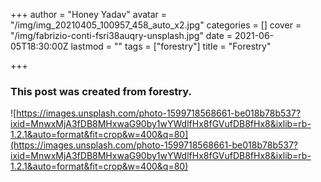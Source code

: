 +++
author = "Honey Yadav"
avatar = "/img/img_20210405_100957_458_auto_x2.jpg"
categories = []
cover = "/img/fabrizio-conti-fsri38auqry-unsplash.jpg"
date = 2021-06-05T18:30:00Z
lastmod = ""
tags = ["forestry"]
title = "Forestry"

+++
### This post was created from forestry.

![https://images.unsplash.com/photo-1599718568661-be018b78b537?ixid=MnwxMjA3fDB8MHxwaG90by1wYWdlfHx8fGVufDB8fHx8&ixlib=rb-1.2.1&auto=format&fit=crop&w=400&q=80](https://images.unsplash.com/photo-1599718568661-be018b78b537?ixid=MnwxMjA3fDB8MHxwaG90by1wYWdlfHx8fGVufDB8fHx8&ixlib=rb-1.2.1&auto=format&fit=crop&w=400&q=80)